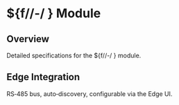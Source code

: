# ${f//-/ } Module

## Overview
Detailed specifications for the ${f//-/ } module.

## Edge Integration
RS‑485 bus, auto‑discovery, configurable via the Edge UI.

